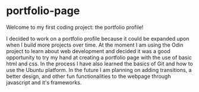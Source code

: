 # portfolio-page
Welcome to my first coding project: the portfolio profile!  

I decided to work on a portfolio profile because it could be expanded upon when I build more projects over time. At the moment I am using the Odin project to learn about web development and decided it was a good opportunity to try my hand at creating a portfolio page with the use of basic html and css. In the process I have also learned the basics of Git and how to use the Ubuntu platform. In the future I am planning on adding transitions, a better design, and other fun functionalities to the webpage through javascript and it's frameworks.  